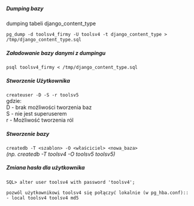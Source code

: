 ##### Dumping bazy

dumping tabeli django\_content\_type

`pg_dump -d toolsv4_firmy -U toolsv4 -t django_content_type > /tmp/django_content_type.sql`

##### Załadowanie bazy danymi z dumpingu

`psql toolsv4_firmy < /tmp/django_content_type.sql`

##### Stworzenie Użytkownika

`createuser -D -S -r toolsv5`  
gdzie:  
D - brak możliwości tworzenia baz  
S - nie jest superuserem  
r - Możliwość tworzenia ról

##### Stworzenie bazy

`createdb -T <szablon> -O <właściciel> <nowa_baza>`  
_\(np. createdb -T toolsv4 -O toolsv5 toolsv5\)_

##### Zmiana hasła dla użytkownika

`SQL> alter user toolsv4 with password 'toolsv4';`

```
pozwól użytkownikowi toolsv4 się połączyć lokalnie (w pg_hba.conf)::
- local toolsv4 toolsv4 md5
```